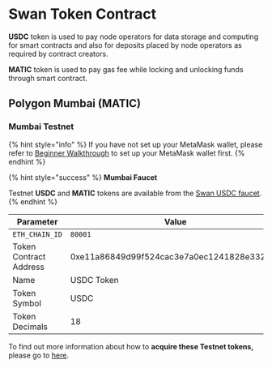 # Swan Token Contract

**USDC** token is used to pay node operators for data storage and computing for smart contracts and also for deposits placed by node operators as required by contract creators.

**MATIC** token is used to pay gas fee while locking and unlocking funds through smart contract.

## Polygon Mumbai (MATIC) <a href="#polygon-matic" id="polygon-matic"></a>

### Mumbai Testnet <a href="#mumbai-testnet" id="mumbai-testnet"></a>

{% hint style="info" %}
If you have not set up your MetaMask wallet, please refer to [Beginner Walkthrough](../../multichain.storage/mcp-user-guide/setup-metamask.md) to set up your MetaMask wallet first.
{% endhint %}

{% hint style="success" %}
**Mumbai Faucet**

Testnet **USDC** and **MATIC** tokens are available from the [Swan USDC faucet](https://calibration-faucet.filswan.com).
{% endhint %}

<table><thead><tr><th width="241.23721958235222">Parameter</th><th>Value</th></tr></thead><tbody><tr><td><code>ETH_CHAIN_ID</code></td><td><code>80001</code></td></tr><tr><td>Token Contract Address</td><td>0xe11a86849d99f524cac3e7a0ec1241828e332c62</td></tr><tr><td>Name </td><td>USDC Token</td></tr><tr><td>Token Symbol</td><td>USDC</td></tr><tr><td>Token Decimals</td><td>18</td></tr></tbody></table>



To find out more information about how to **acquire these Testnet tokens,** please go to [here](acquire-testnet-usdc-and-matic-tokens.md).
